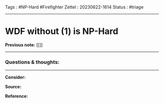 Tags : #NP-Hard #Firefighter 
Zettel :  20230622-1614
Status : #triage 

-----

# WDF without (1) is NP-Hard

**Previous note:** [[]]

-----

### Questions & thoughts:



-----
 
**Consider:**


**Source:** 


**Reference:** 
